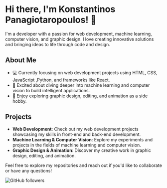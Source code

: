 # Hi there, I'm Konstantinos Panagiotaropoulos! 👋

I'm a developer with a passion for web development, machine learning, computer vision, and graphic design. I love creating innovative solutions and bringing ideas to life through code and design.

## About Me
- 💻 Currently focusing on web development projects using HTML, CSS, JavaScript ,Python, and frameworks like React.
- 🤖 Excited about diving deeper into machine learning and computer vision to build intelligent applications.
- 🎨 Enjoy exploring graphic design, editing, and animation as a side hobby.

## Projects
- **Web Development**: Check out my web development projects showcasing my skills in front-end and back-end development.
- **Machine Learning & Computer Vision**: Explore my experiments and projects in the fields of machine learning and computer vision.
- **Graphic Design & Animation**: Discover my creative work in graphic design, editing, and animation.

Feel free to explore my repositories and reach out if you'd like to collaborate or have any questions!

![GitHub followers](https://img.shields.io/github/followers/gaswiz?style=social)

